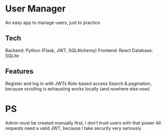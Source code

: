 # User Manager

An easy app to manage users, just to practice

## Tech
Backend: Python (Flask, JWT, SQLAlchemy)
Frontend: React
Database: SQLite

## Features

Register and log in with JWTs 
Role-based access
Search & pagination, because scrolling is exhausting
works locally (and nowhere else now)

# PS

Admin must be created manually first, I don’t trust users with that power
All requests need a valid JWT, because I take security very seriously
